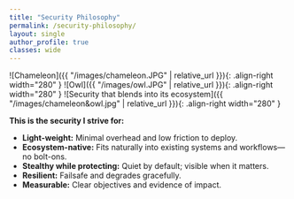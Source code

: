 ```yaml
---
title: "Security Philosophy"
permalink: /security-philosophy/
layout: single
author_profile: true
classes: wide
---
```

![Chameleon]({{ "/images/chameleon.JPG" | relative_url }}){: .align-right width="280" }
![Owl]({{ "/images/owl.JPG" | relative_url }}){: .align-right width="280" }
![Security that blends into its ecosystem]({{ "/images/chameleon&owl.jpg" | relative_url }}){: .align-right width="280" }

**This is the security I strive for:**
- **Light-weight:** Minimal overhead and low friction to deploy.
- **Ecosystem-native:** Fits naturally into existing systems and workflows—no bolt-ons.
- **Stealthy while protecting:** Quiet by default; visible when it matters.
- **Resilient:** Failsafe and degrades gracefully.
- **Measurable:** Clear objectives and evidence of impact.

<br clear="all"/>
